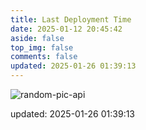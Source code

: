 ```yaml
---
title: Last Deployment Time
date: 2025-01-12 20:45:42
aside: false
top_img: false
comments: false
updated: 2025-01-26 01:39:13
---
```


![random-pic-api](https://api.dong4j.ink:1024/cover?spm={{spm}})

updated: 2025-01-26 01:39:13
